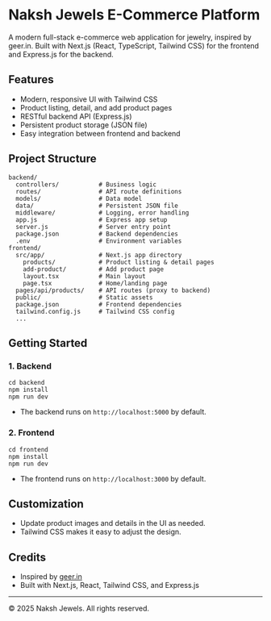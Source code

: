 # Naksh Jewels E-Commerce Platform

A modern full-stack e-commerce web application for jewelry, inspired by geer.in. Built with Next.js (React, TypeScript, Tailwind CSS) for the frontend and Express.js for the backend.

## Features
- Modern, responsive UI with Tailwind CSS
- Product listing, detail, and add product pages
- RESTful backend API (Express.js)
- Persistent product storage (JSON file)
- Easy integration between frontend and backend

## Project Structure
```
backend/
  controllers/           # Business logic
  routes/                # API route definitions
  models/                # Data model
  data/                  # Persistent JSON file
  middleware/            # Logging, error handling
  app.js                 # Express app setup
  server.js              # Server entry point
  package.json           # Backend dependencies
  .env                   # Environment variables
frontend/
  src/app/               # Next.js app directory
    products/            # Product listing & detail pages
    add-product/         # Add product page
    layout.tsx           # Main layout
    page.tsx             # Home/landing page
  pages/api/products/    # API routes (proxy to backend)
  public/                # Static assets
  package.json           # Frontend dependencies
  tailwind.config.js     # Tailwind CSS config
  ...
```

## Getting Started

### 1. Backend
```
cd backend
npm install
npm run dev
```
- The backend runs on `http://localhost:5000` by default.

### 2. Frontend
```
cd frontend
npm install 
npm run dev
```
- The frontend runs on `http://localhost:3000` by default.

## Customization
- Update product images and details in the UI as needed.
- Tailwind CSS makes it easy to adjust the design.

## Credits
- Inspired by [geer.in](https://geer.in/)
- Built with Next.js, React, Tailwind CSS, and Express.js

---
© 2025 Naksh Jewels. All rights reserved.
